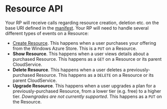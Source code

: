Resource API
===
Your RP will receive calls regarding resource creation, deletion etc. on the base URI defined in  the [manifest](https://github.com/WindowsAzure/azure-resource-provider-sdk/tree/master/docs/manifest.md). Your RP will need to handle several different types of events on a Resource:

* [Create Resource](https://github.com/WindowsAzure/azure-resource-provider-sdk/tree/master/docs/api-resource-create.md). This happens when a user purchases your offering from the Windows Azure Store. This is a `PUT` on a Resource.
* **Show Resource**. This happens when a user views details about a purchased Resource. This happens as a `GET` on a Resource or its parent CloudService.
* **Delete Resource**. This happens when a user deletes a previously-purchased Resource. This happens as a `DELETE` on a Resource or its parent CloudService.
* **Upgrade Resource**. This happens when a user upgrades a plan for a previously-purchased Resource, from a lower tier (e.g. free) to a higher tier. _Downgrades are not currently supported_. This happens as a `PUT` on the Resource.